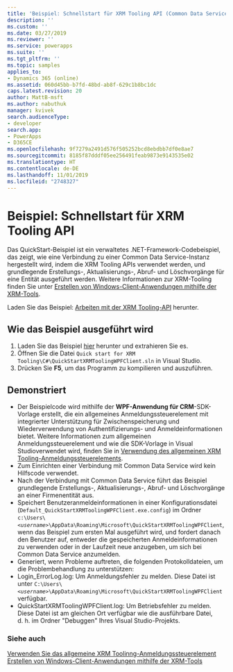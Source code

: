 ```yaml
---
title: 'Beispiel: Schnellstart für XRM Tooling API (Common Data Service) | Microsoft Docs'
description: ''
ms.custom: ''
ms.date: 03/27/2019
ms.reviewer: ''
ms.service: powerapps
ms.suite: ''
ms.tgt_pltfrm: ''
ms.topic: samples
applies_to:
- Dynamics 365 (online)
ms.assetid: 060d45bb-b7fd-48bd-ab8f-629c1b8bc1dc
caps.latest.revision: 20
author: MattB-msft
ms.author: nabuthuk
manager: kvivek
search.audienceType:
- developer
search.app:
- PowerApps
- D365CE
ms.openlocfilehash: 9f7279a2491d576f505252bcd8ebdbb7df0e8ae7
ms.sourcegitcommit: 8185f87dddf05ee256491feab9873e9143535e02
ms.translationtype: HT
ms.contentlocale: de-DE
ms.lasthandoff: 11/01/2019
ms.locfileid: "2748327"
---
```

# <a name="sample-quick-start-for-xrm-tooling-api"></a>Beispiel: Schnellstart für XRM Tooling API

Das QuickStart-Beispiel ist ein verwaltetes .NET-Framework-Codebeispiel, das zeigt, wie eine Verbindung zu einer Common Data Service-Instanz hergestellt wird, indem die XRM Tooling APIs verwendet werden, und grundlegende Erstellungs-, Aktualisierungs-, Abruf- und Löschvorgänge für eine Entität ausgeführt werden. Weitere Informationen zur XRM-Tooling finden Sie unter [Erstellen von Windows-Client-Anwendungen mithilfe der XRM-Tools](build-windows-client-applications-xrm-tools.md).

Laden Sie das Beispiel: [Arbeiten mit der XRM Tooling-API](https://github.com/microsoft/PowerApps-Samples/tree/master/cds/Xrm%20Tooling/Quick%20start%20for%20XRM%20Tooling%20API) herunter.

## <a name="how-to-run-the-sample"></a>Wie das Beispiel ausgeführt wird

1. Laden Sie das Beispiel [hier](https://github.com/Microsoft/PowerApps-Samples/tree/master/cds/Xrm%20Tooling/Quick%20start%20for%20XRM%20Tooling) herunter und extrahieren Sie es.  
1. Öffnen Sie die Datei `Quick start for XRM Tooling\C#\QuickStartXRMToolingWPFClient.sln` in Visual Studio.  
1. Drücken Sie **F5**, um das Programm zu kompilieren und auszuführen.  


## <a name="demonstrates"></a>Demonstriert

- Der Beispielcode wird mithilfe der **WPF-Anwendung für CRM**-SDK-Vorlage erstellt, die ein allgemeines Anmeldungssteuerelement mit integrierter Unterstützung für Zwischenspeicherung und Wiederverwendung von Authentifizierungs- und Anmeldeinformationen bietet. Weitere Informationen zum allgemeinen Anmeldungssteuerelement und wie die SDK-Vorlage in Visual Studioverwendet wird, finden Sie in [Verwendung des allgemeinen XRM Tooling-Anmeldungssteuerelements](use-xrm-tooling-common-login-control-client-applications.md).  
- Zum Einrichten einer Verbindung mit Common Data Service wird kein Hilfscode verwendet.  
- Nach der Verbindung mit Common Data Service führt das Beispiel grundlegende Erstellungs-, Aktualisierungs-, Abruf- und Löschvorgänge an einer Firmenentität aus.  
- Speichert Benutzeranmeldeinformationen in einer Konfigurationsdatei (`Default_QuickStartXRMToolingWPFClient.exe.config`) im Ordner `c:\Users\`*`<username>`*`\AppData\Roaming\Microsoft\QuickStartXRMToolingWPFClient`, wenn das Beispiel zum ersten Mal ausgeführt wird, und fordert danach den Benutzer auf, entweder die gespeicherten Anmeldeinformationen zu verwenden oder in der Laufzeit neue anzugeben, um sich bei Common Data Service anzumelden.  
- Generiert, wenn Probleme auftreten, die folgenden Protokolldateien, um die Problembehandlung zu unterstützen:  
- Login_ErrorLog.log: Um Anmeldungsfehler zu melden. Diese Datei ist unter `C:\Users\`*`<username>`*`\AppData\Roaming\Microsoft\QuickStartXRMToolingWPFClient` verfügbar.  
- QuickStartXRMToolingWPFClient.log: Um Betriebsfehler zu melden. Diese Datei ist am gleichen Ort verfügbar wie die ausführbare Datei, d. h. im Ordner "Debuggen" Ihres Visual Studio-Projekts.  

### <a name="see-also"></a>Siehe auch

[Verwenden Sie das allgemeine XRM Toolinng-Anmeldungssteuerelement](use-xrm-tooling-common-login-control-client-applications.md)<br />
[Erstellen von Windows-Client-Anwendungen mithilfe der XRM-Tools](build-windows-client-applications-xrm-tools.md)<br />

